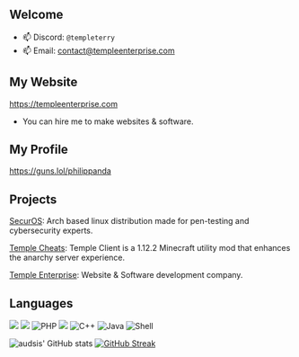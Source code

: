 ## Welcome

- 📫 Discord: ```@templeterry```
- 📫 Email: contact@templeenterprise.com

## My Website
https://templeenterprise.com 
- You can hire me to make websites & software.

## My Profile
https://guns.lol/philippanda

## Projects
[SecurOS](https://securos.org): Arch based linux distribution made for pen-testing and cybersecurity experts.

[Temple Cheats](https://templecheats.xyz): Temple Client is a 1.12.2 Minecraft utility mod that enhances the anarchy server experience.

[Temple Enterprise](https://templeenterprise.com): Website & Software development company.

## Languages
![](https://img.shields.io/badge/HTML-239120?style=for-the-badge&logo=html5&logoColor=white)
![](https://img.shields.io/badge/CSS-239120?&style=for-the-badge&logo=css3&logoColor=white)
![PHP](https://img.shields.io/badge/php-%23777BB4.svg?style=for-the-badge&logo=php&logoColor=white)
![](https://img.shields.io/badge/JavaScript-323330?style=for-the-badge&logo=javascript&logoColor=F7DF1E)
![C++](https://img.shields.io/badge/c++-%2300599C.svg?style=for-the-badge&logo=c%2B%2B&logoColor=white)
![Java](https://img.shields.io/badge/java-%23ED8B00.svg?style=for-the-badge&logo=openjdk&logoColor=white)
![Shell](https://img.shields.io/badge/Shell_Script-121011?style=for-the-badge&logo=gnu-bash&logoColor=white)


![audsis' GitHub stats](https://github-readme-stats.vercel.app/api?username=philippanda&show_icons=true&theme=tokyonight)
[![GitHub Streak](https://streak-stats.demolab.com?user=philippanda&theme=tokyonight)](https://git.io/streak-stats)
